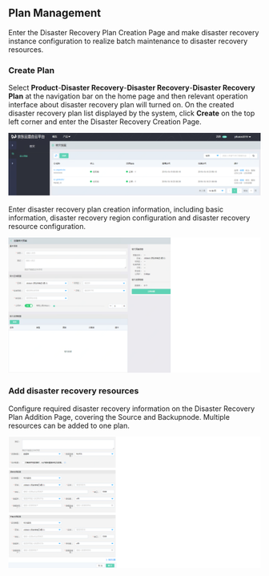  ## Plan Management
Enter the Disaster Recovery Plan Creation Page and make disaster recovery instance configuration to realize batch maintenance to disaster recovery resources.

 ### Create Plan
 Select **Product**-**Disaster Recovery**-**Disaster Recovery**-**Disaster Recovery Plan** at the navigation bar on the home page and then relevant operation interface about disaster recovery plan will turned on. On the created disaster recovery plan list displayed by the system, click **Create** on the top left corner and enter the Disaster Recovery Creation Page.
 
![创建实例](../../../../image/JD-Cloud-DRS/create-plan.png)

Enter disaster recovery plan creation information, including basic information, disaster recovery region configuration and disaster recovery resource configuration.

![创建实例](../../../../image/JD-Cloud-DRS/create-plan1.png)

### Add disaster recovery resources

Configure required disaster recovery information on the Disaster Recovery Plan Addition Page, covering the Source and Backupnode. Multiple resources can be added to one plan.

![创建实例](../../../../image/JD-Cloud-DRS/tianjiaziyuan.png)
